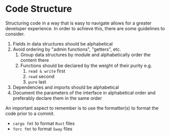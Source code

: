 # Code Structure

Structuring code in a way that is easy to navigate allows for a greater developer experience. In order to achieve this, there are some guidelines to consider.

1. Fields in data structures should be alphabetical
2. Avoid ordering by "admin functions", "getters", etc.
   1. Group data structures by module and alphabetically order the content there
   2. Functions should be declared by the weight of their purity e.g.
      1. `read & write` first
      2. `read` second
      3. `pure` last
4. Dependencies and imports should be alphabetical
5. Document the parameters of the interface in alphabetical order and preferably declare them in the same order

An important aspect to remember is to use the formatter(s) to format the code prior to a commit.

- `cargo fmt` to format `Rust` files
- `forc fmt` to format `Sway` files
